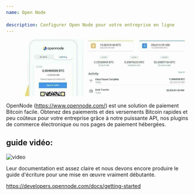 ```yaml
---
name: Open Node

description: Configurer Open Node pour votre entreprise en ligne
---
```


![cover](assets/cover.jpeg)

OpenNode (https://www.opennode.com/) est une solution de paiement Bitcoin facile. Obtenez des paiements et des versements Bitcoin rapides et peu coûteux pour votre entreprise grâce à notre puissante API, nos plugins de commerce électronique ou nos pages de paiement hébergées.

## guide vidéo:

![video](https://youtu.be/sKk1Crk8QPc)

Leur documentation est assez claire et nous devons encore produire le guide d'écriture pour une mise en œuvre vraiment débutante.

https://developers.opennode.com/docs/getting-started

